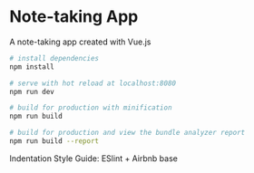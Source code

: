 # Note-taking App

A note-taking app created with Vue.js

``` bash
# install dependencies
npm install

# serve with hot reload at localhost:8080
npm run dev

# build for production with minification
npm run build

# build for production and view the bundle analyzer report
npm run build --report
```
Indentation Style Guide: ESlint + Airbnb base
